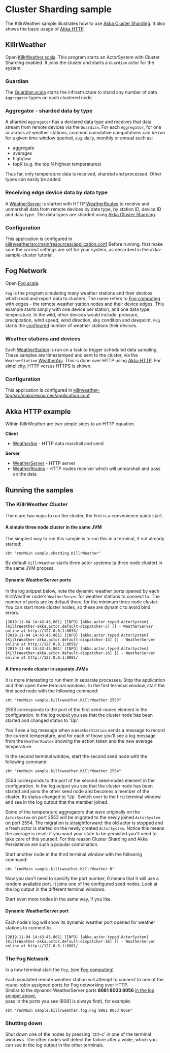 # Cluster Sharding sample

The KillrWeather sample illustrates how to use [Akka Cluster Sharding](http://doc.akka.io/docs/akka/current/scala/typed/cluster-sharding.html).
It also shows the basic usage of [Akka HTTP](https://doc.akka.io/docs/akka-http/current/index.html).
 
## KillrWeather

Open [KillrWeather.scala](killrweather/src/main/scala/sample/killrweather/KillrWeather.scala).
This program starts an ActorSystem with Cluster Sharding enabled. It joins the cluster and starts a `Guardian` actor for the system. 

### Guardian

The [Guardian.scala](killrweather/src/main/scala/sample/killrweather/Guardian.scala) starts the infrastructure to shard any number of data `Aggregator`
types on each clustered node. 

### Aggregator - sharded data by type
 
A sharded `Aggregator` has a declared data type and receives that data stream from remote devices via the  `Guardian`.
For each `Aggregator`, for one or across all weather stations, common cumulative computations can be run 
for a given time window queried, e.g. daily, monthly or annual such as:

* aggregate
* averages 
* high/low 
* topK (e.g. the top N highest temperatures)

Thus far, only temperature data is received, sharded and processed. Other types can easily be added.

### Receiving edge device data by data type

A [WeatherServer](killrweather/src/main/scala/sample/killrweather/WeatherServer.scala) is started with
HTTP [WeatherRoutes](killrweather/src/main/scala/sample/killrweather/WeatherRoutes.scala) 
to receive and unmarshall data from remote devices by data type, by station ID, device ID and data type.
The data types are sharded using [Akka Cluster Sharding](http://doc.akka.io/docs/akka/current/scala/typed/cluster-sharding.html
).

### Configuration

This application is configured in [killrweather/src/main/resources/application.conf](killrweather/src/main/resources/application.conf)
Before running, first make sure the correct settings are set for your system, as described in the akka-sample-cluster tutorial.

## Fog Network

Open [Fog.scala](killrweather-fog/src/main/scala/sample/killrweather/fog/Fog.scala).

`Fog` is the program simulating many weather stations and their devices which read and report data to clusters.
The name refers to [Fog computing](https://en.wikipedia.org/wiki/Fog_computing) with edges - the remote weather station
nodes and their device edges.
This example starts simply with one device per station, and one data type, temperature. In the wild, other devices would include:
pressure, precipitation, wind speed, wind direction, sky condition and dewpoint.
`Fog` starts the [configured](#configuration) number of weather stations their devices.

### Weather stations and devices

Each [WeatherStation](killrweather-fog/src/main/scala/sample/killrweather/fog/WeatherStation.scala) is run on a task to trigger scheduled data sampling.
These samples are timestamped and sent to the cluster, via the `WeatherStation` [WeatherApi](killrweather-fog/src/main/scala/sample/killrweather/fog/WeatherApi.scala).
This is done over HTTP using [Akka HTTP](https://doc.akka.io/docs/akka-http/current/index.html). For simplicity, HTTP versus HTTPS is shown.

### Configuration

This application is configured in [killrweather-fog/src/main/resources/application.conf](killrweather-fog/src/main/resources/application.conf)

## Akka HTTP example

Within KillrWeather are two simple sides to an HTTP equation.

**Client**

* [WeatherApi](killrweather-fog/src/main/scala/sample/killrweather/fog/Fog.scala) - HTTP data marshall and send

**Server**

* [WeatherServer](killrweather/src/main/scala/sample/killrweather/WeatherServer.scala) - HTTP server
* [WeatherRoutes](killrweather/src/main/scala/sample/killrweather/WeatherRoutes.scala) - HTTP routes receiver which will unmarshall and pass on the data

## Running the samples

### The KillrWeather Cluster

There are two ways to run the cluster, the first is a convenience quick start.

#### A simple three node cluster in the same JVM

The simplest way to run this sample is to run this in a terminal, if not already started:
   
    sbt "runMain sample.sharding.KillrWeather"
   
By default `KillrWeather` starts three actor systems (a three node cluster) in the same JVM process. 

#### Dynamic WeatherServer ports

In the log snippet below, note the dynamic weather ports opened by each KillrWeather node's `WeatherServer` for weather stations to connect to. 
The number of ports are by default three, for the minimum three node cluster. You can start more cluster nodes, so these are dynamic to avoid bind errors. 
```
[2019-11-04 14:43:45,861] [INFO] [akka.actor.typed.ActorSystem] [KillrWeather-akka.actor.default-dispatcher-3] [] - WeatherServer online at http://127.0.0.1:8033/
[2019-11-04 14:43:45,861] [INFO] [akka.actor.typed.ActorSystem] [KillrWeather-akka.actor.default-dispatcher-14] [] - WeatherServer online at http://127.0.0.1:8056/
[2019-11-04 14:43:45,861] [INFO] [akka.actor.typed.ActorSystem] [KillrWeather-akka.actor.default-dispatcher-16] [] - WeatherServer online at http://127.0.0.1:8081/
```

#### A three node cluster in separate JVMs

It is more interesting to run them in separate processes. Stop the application and then open three terminal windows.
In the first terminal window, start the first seed node with the following command:

    sbt "runMain sample.killrweather.KillrWeather 2553"

2553 corresponds to the port of the first seed-nodes element in the configuration. In the log output you see that the cluster node has been started and changed status to 'Up'.

You'll see a log message when a `WeatherStation` sends a message to record the current temperature, and for each of those you'll see a log message from the `WeatherRoutes` showing the action taken and the new average temperature.

In the second terminal window, start the second seed node with the following command:

    sbt "runMain sample.killrweather.KillrWeather 2554"

2554 corresponds to the port of the second seed-nodes element in the configuration. In the log output you see that the cluster node has been started and joins the other seed node and becomes a member of the cluster. Its status changed to 'Up'. Switch over to the first terminal window and see in the log output that the member joined.

Some of the temperature aggregators that were originally on the `ActorSystem` on port 2553 will be migrated to the newly joined `ActorSystem` on port 2554. The migration is straightforward: the old actor is stopped and a fresh actor is started on the newly created `ActorSystem`. Notice this means the average is reset: if you want your state to be persisted you'll need to take care of this yourself. For this reason Cluster Sharding and Akka Persistence are such a popular combination.

Start another node in the third terminal window with the following command:

    sbt "runMain sample.killrweather.KillrWeather 0"

Now you don't need to specify the port number, 0 means that it will use a random available port. It joins one of the configured seed nodes.
Look at the log output in the different terminal windows.

Start even more nodes in the same way, if you like.

#### Dynamic WeatherServer port

Each node's log will show its dynamic weather port opened for weather stations to connect to. 
```
[2019-11-04 14:43:45,861] [INFO] [akka.actor.typed.ActorSystem] [KillrWeather-akka.actor.default-dispatcher-16] [] - WeatherServer online at http://127.0.0.1:8081/
```

### The Fog Network
 
In a new terminal start the `Fog`, (see [Fog computing](https://en.wikipedia.org/wiki/Fog_computing))

Each simulated remote weather station will attempt to connect to one of the round-robin assigned ports for Fog networking over HTTP.   
Similar to the dynamic WeatherServer ports **8081 8033 8056**  [in the log snippet above](#dynamic-weatherserver-ports),  
pass in the ports you see (8081 is always first), for example:

    sbt "runMain sample.killrweather.fog.Fog 8081 8033 8056"
     
### Shutting down

Shut down one of the nodes by pressing 'ctrl-c' in one of the terminal windows. The other nodes will detect the failure after a while, which you can see in the log output in the other terminals.
